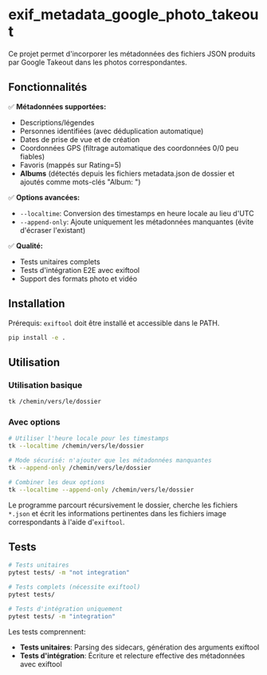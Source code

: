 # exif_metadata_google_photo_takeout

Ce projet permet d'incorporer les métadonnées des fichiers JSON produits par Google Takeout dans les photos correspondantes.

## Fonctionnalités

✅ **Métadonnées supportées:**
- Descriptions/légendes
- Personnes identifiées (avec déduplication automatique)
- Dates de prise de vue et de création
- Coordonnées GPS (filtrage automatique des coordonnées 0/0 peu fiables)
- Favoris (mappés sur Rating=5)
- **Albums** (détectés depuis les fichiers metadata.json de dossier et ajoutés comme mots-clés "Album: <nom>")

✅ **Options avancées:**
- `--localtime`: Conversion des timestamps en heure locale au lieu d'UTC
- `--append-only`: Ajoute uniquement les métadonnées manquantes (évite d'écraser l'existant)

✅ **Qualité:**
- Tests unitaires complets
- Tests d'intégration E2E avec exiftool
- Support des formats photo et vidéo

## Installation

Prérequis: `exiftool` doit être installé et accessible dans le PATH.

```bash
pip install -e .
```

## Utilisation

### Utilisation basique
```bash
tk /chemin/vers/le/dossier
```

### Avec options
```bash
# Utiliser l'heure locale pour les timestamps
tk --localtime /chemin/vers/le/dossier

# Mode sécurisé: n'ajouter que les métadonnées manquantes
tk --append-only /chemin/vers/le/dossier

# Combiner les deux options
tk --localtime --append-only /chemin/vers/le/dossier
```

Le programme parcourt récursivement le dossier, cherche les fichiers `*.json` et écrit les informations pertinentes dans les fichiers image correspondants à l'aide d'`exiftool`.

## Tests

```bash
# Tests unitaires
pytest tests/ -m "not integration"

# Tests complets (nécessite exiftool)
pytest tests/

# Tests d'intégration uniquement
pytest tests/ -m "integration"
```

Les tests comprennent:
- **Tests unitaires**: Parsing des sidecars, génération des arguments exiftool
- **Tests d'intégration**: Écriture et relecture effective des métadonnées avec exiftool
